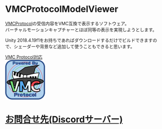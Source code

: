 # VMCProtocolModelViewer
[VMCProtocol](https://sh-akira.github.io/VirtualMotionCaptureProtocol/)の受信内容をVMC互換で表示するソフトウェア。  
バーチャルモーションキャプチャーとほぼ同等の表示を実現しようとします。  

Unity 2018.4.19f1をお持ちであればダウンロードするだけでビルドできますので、シェーダーや背景など追加して使うこともできると思います。

[VMC Protocol対応](https://sh-akira.github.io/VirtualMotionCaptureProtocol/)  
<img src="https://github.com/gpsnmeajp/VMCProtocolModelViewer/blob/master/logo/vmpc_logo_128x128.png?raw=true"></img>

# [お問合せ先(Discordサーバー)](https://discord.gg/nGapSR7)
